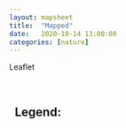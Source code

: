 ```yaml
---
layout: mapsheet
title:  "Mapped"
date:   2020-10-14 13:00:00
categories: [nature]
---
```



<p>Leaflet</p>
<!--
<table class="tab-pics large" style="margin-top:0;">
<tbody style="border:0">
<tr><td style="border:0"> -->

<div class='map-box' id="lf-map"></div>
<br>
<div class='map-box' style="height:120px; max-width: 310px" id="legend">
<h2>&nbsp; Legend:</h2></div>
<!--
</td></tr>
</tbody>
</table> -->


<script type="text/javascript" src="assets/js/mapping/waterfalls.js"></script>



